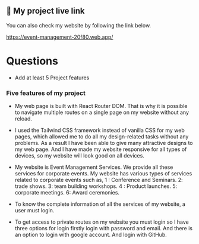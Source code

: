 
## 🔗 My project live link
You can also check my website by following the link below.

https://event-management-20f80.web.app/


# Questions
- Add at least 5 Project features

### Five features of my project

- My web page is built with React Router DOM. That is why it is possible to navigate multiple routes on a single page on my website without any reload.

- I used the Tailwind CSS framework instead of vanilla CSS for my web pages, which allowed me to do all my design-related tasks without any problems. As a result I have been able to give many attractive designs to my web page. And  I have made my website responsive for all types of devices, so my website will look good on all devices.

- My website is Event Management Services. We provide all these services for corporate events. My website has various types of services related to corporate events such as, 1 : Conference and Seminars. 2: trade shows. 3: team building workshops. 4 : Product launches. 5: corporate meetings. 6: Award ceremonies.

- To know the complete information of all the services of my website, a user must login.

- To get access to private routes on my website you must login so I have three options for login firstly login with password and email. And there is an option to login with google account. And login with GitHub.

